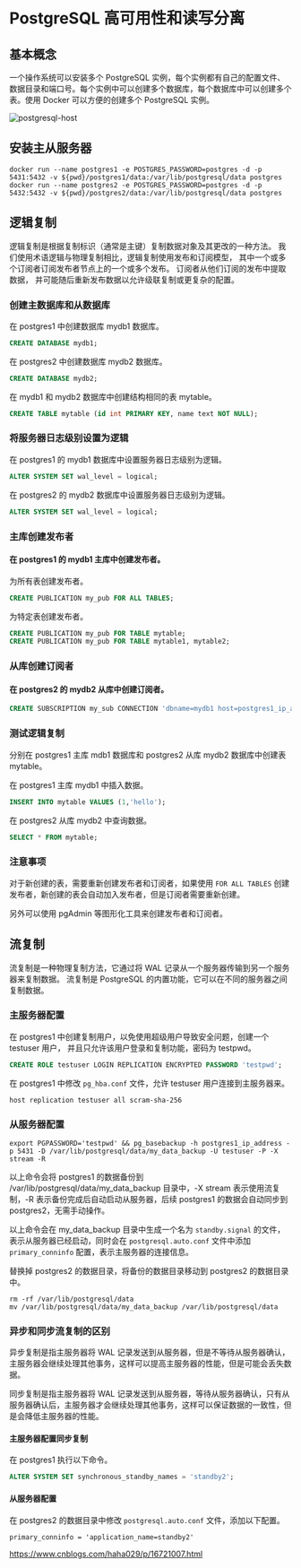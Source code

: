 # PostgreSQL 高可用性和读写分离

## 基本概念

一个操作系统可以安装多个 PostgreSQL 实例，每个实例都有自己的配置文件、数据目录和端口号。每个实例中可以创建多个数据库，每个数据库中可以创建多个表。使用 Docker 可以方便的创建多个 PostgreSQL 实例。

![postgresql-host](https://oss.xcode.me/notes/helloshop/postgresql-host.svg)


## 安装主从服务器

```shell
docker run --name postgres1 -e POSTGRES_PASSWORD=postgres -d -p 5431:5432 -v ${pwd}/postgres1/data:/var/lib/postgresql/data postgres
docker run --name postgres2 -e POSTGRES_PASSWORD=postgres -d -p 5432:5432 -v ${pwd}/postgres2/data:/var/lib/postgresql/data postgres
```

## 逻辑复制

逻辑复制是根据复制标识（通常是主键）复制数据对象及其更改的一种方法。 我们使用术语逻辑与物理复制相比，逻辑复制使用发布和订阅模型， 其中一个或多个订阅者订阅发布者节点上的一个或多个发布。 订阅者从他们订阅的发布中提取数据， 并可能随后重新发布数据以允许级联复制或更复杂的配置。

### 创建主数据库和从数据库

在 postgres1 中创建数据库 mydb1 数据库。

```sql
CREATE DATABASE mydb1;
```

在 postgres2 中创建数据库 mydb2 数据库。

```sql
CREATE DATABASE mydb2;
```

在 mydb1 和 mydb2 数据库中创建结构相同的表 mytable。

```sql
CREATE TABLE mytable (id int PRIMARY KEY, name text NOT NULL);
``` 

### 将服务器日志级别设置为逻辑

在 postgres1 的 mydb1 数据库中设置服务器日志级别为逻辑。

```sql
ALTER SYSTEM SET wal_level = logical;
```

在 postgres2 的 mydb2 数据库中设置服务器日志级别为逻辑。

```sql
ALTER SYSTEM SET wal_level = logical;
```

### 主库创建发布者

#### 在 postgres1 的 mydb1 主库中创建发布者。

为所有表创建发布者。

```sql
CREATE PUBLICATION my_pub FOR ALL TABLES;
```

为特定表创建发布者。

```sql
CREATE PUBLICATION my_pub FOR TABLE mytable;
CREATE PUBLICATION my_pub FOR TABLE mytable1, mytable2;
```

### 从库创建订阅者

#### 在 postgres2 的 mydb2 从库中创建订阅者。

```sql
CREATE SUBSCRIPTION my_sub CONNECTION 'dbname=mydb1 host=postgres1_ip_address port=5431 user=postgres password=postgres' PUBLICATION my_pub
```

### 测试逻辑复制

分别在 postgres1 主库 mdb1 数据库和 postgres2 从库 mydb2 数据库中创建表 mytable。

在 postgres1 主库 mydb1 中插入数据。

```sql
INSERT INTO mytable VALUES (1,'hello');
```

在 postgres2 从库 mydb2 中查询数据。

```sql
SELECT * FROM mytable;
```

### 注意事项

对于新创建的表，需要重新创建发布者和订阅者，如果使用 `FOR ALL TABLES` 创建发布者，新创建的表会自动加入发布者，但是订阅者需要重新创建。

另外可以使用 pgAdmin 等图形化工具来创建发布者和订阅者。


## 流复制

流复制是一种物理复制方法，它通过将 WAL 记录从一个服务器传输到另一个服务器来复制数据。 流复制是 PostgreSQL 的内置功能，它可以在不同的服务器之间复制数据。

### 主服务器配置

在 postgres1 中创建复制用户，以免使用超级用户导致安全问题，创建一个 testuser 用户， 并且只允许该用户登录和复制功能，密码为 testpwd。

```sql
CREATE ROLE testuser LOGIN REPLICATION ENCRYPTED PASSWORD 'testpwd';
```

在 postgres1 中修改 `pg_hba.conf` 文件，允许 testuser 用户连接到主服务器来。

```shell
host replication testuser all scram-sha-256
```

### 从服务器配置

```shell
export PGPASSWORD='testpwd' && pg_basebackup -h postgres1_ip_address -p 5431 -D /var/lib/postgresql/data/my_data_backup -U testuser -P -X stream -R
```

以上命令会将 postgres1 的数据备份到 /var/lib/postgresql/data/my_data_backup 目录中，-X stream 表示使用流复制，-R 表示备份完成后自动启动从服务器，后续 postgres1 的数据会自动同步到 postgres2，无需手动操作。

以上命令会在 my_data_backup 目录中生成一个名为 `standby.signal` 的文件，表示从服务器已经启动，同时会在 `postgresql.auto.conf` 文件中添加 `primary_conninfo` 配置，表示主服务器的连接信息。

替换掉 postgres2 的数据目录，将备份的数据目录移动到 postgres2 的数据目录中。

```shell
rm -rf /var/lib/postgresql/data
mv /var/lib/postgresql/data/my_data_backup /var/lib/postgresql/data
```

### 异步和同步流复制的区别

异步复制是指主服务器将 WAL 记录发送到从服务器，但是不等待从服务器确认，主服务器会继续处理其他事务，这样可以提高主服务器的性能，但是可能会丢失数据。

同步复制是指主服务器将 WAL 记录发送到从服务器，等待从服务器确认，只有从服务器确认后，主服务器才会继续处理其他事务，这样可以保证数据的一致性，但是会降低主服务器的性能。

#### 主服务器配置同步复制

在 postgres1 执行以下命令。

```sql
ALTER SYSTEM SET synchronous_standby_names = 'standby2';
```

#### 从服务器配置

在 postgres2 的数据目录中修改 `postgresql.auto.conf` 文件，添加以下配置。

```text
primary_conninfo = 'application_name=standby2'
```

https://www.cnblogs.com/haha029/p/16721007.html